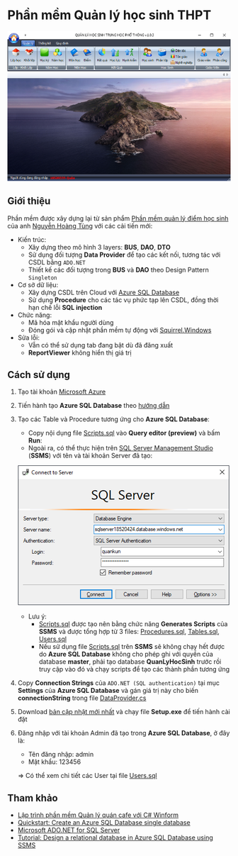 # Phần mềm Quản lý học sinh THPT

![](https://github.com/18520339/quan-ly-hoc-sinh/blob/main/image/demo.png)

## Giới thiệu

Phần mềm được xây dựng lại từ sản phẩm [Phần mềm quản lý điểm học sinh](https://github.com/18520339/quan-ly-hoc-sinh/tree/main/Original) của anh [Nguyễn Hoàng Tùng](mailto:hoangtung@inbox.com) với các cải tiến mới:

-   Kiến trúc:
    -   Xây dựng theo mô hình 3 layers: **BUS**, **DAO**, **DTO**
    -   Sử dụng đối tượng **Data Provider** để tạo các kết nối, tương tác với CSDL bằng `ADO.NET`
    -   Thiết kế các đối tượng trong **BUS** và **DAO** theo Design Pattern `Singleton`
-   Cơ sở dữ liệu:
    -   Xây dựng CSDL trên Cloud với [Azure SQL Database](https://docs.microsoft.com/vi-vn/azure/azure-sql/database/sql-database-paas-overview)
    -   Sử dụng **Procedure** cho các tác vụ phức tạp lên CSDL, đồng thời hạn chế lỗi **SQL injection**
-   Chức năng:
    -   Mã hóa mật khẩu người dùng
    -   Đóng gói và cập nhật phần mềm tự động với [Squirrel.Windows](https://github.com/Squirrel/Squirrel.Windows)
-   Sửa lỗi:
    -   Vẫn có thể sử dụng tab đang bật dù đã đăng xuất
    -   **ReportViewer** không hiển thị giá trị

## Cách sử dụng

1.  Tạo tài khoản [Microsoft Azure](https://azure.microsoft.com/en-us/)
2.  Tiến hành tạo **Azure SQL Database** theo [hướng dẫn](https://docs.microsoft.com/vi-vn/azure/azure-sql/database/single-database-create-quickstart)
3.  Tạo các Table và Procedure tương ứng cho **Azure SQL Database**:

    -   Copy nội dụng file [Scripts.sql](https://github.com/18520339/quan-ly-hoc-sinh/blob/main/DATABASE/Scripts.sql) vào **Query editor (preview)** và bấm **Run**:
    -   Ngoài ra, có thể thực hiện trên [SQL Server Management Studio](https://docs.microsoft.com/en-us/sql/ssms/download-sql-server-management-studio-ssms) (**SSMS**) với tên và tài khoản Server đã tạo:

    ![](https://github.com/18520339/quan-ly-hoc-sinh/blob/main/image/ssms.png)

    -   Lưu ý:
        -   [Scripts.sql](https://github.com/18520339/quan-ly-hoc-sinh/blob/main/DATABASE/Scripts.sql) được tạo nên bằng chức năng **Generates Scripts** của **SSMS** và được tổng hợp từ 3 files: [Procedures.sql](https://github.com/18520339/quan-ly-hoc-sinh/blob/main/DATABASE/Procedures.sql), [Tables.sql](https://github.com/18520339/quan-ly-hoc-sinh/blob/main/DATABASE/Tables.sql), [Users.sql](https://github.com/18520339/quan-ly-hoc-sinh/blob/main/DATABASE/Users.sql)
        -   Nếu sử dụng file [Scripts.sql](https://github.com/18520339/quan-ly-hoc-sinh/blob/main/DATABASE/Scripts.sql) trên **SSMS** sẽ không chạy hết được do **Azure SQL Database** không cho phép ghi với quyền của database **master**, phải tạo database **QuanLyHocSinh** trước rồi truy cập vào đó và chạy scripts để tạo các thành phần tương ứng

4.  Copy **Connection Strings** của `ADO.NET (SQL authentication)` tại mục **Settings** của **Azure SQL Database** và gán giá trị này cho biến **connectionString** trong file [DataProvider.cs](https://github.com/18520339/quan-ly-hoc-sinh/blob/main/DAO/DataProvider.cs)

5.  Download [bản cập nhật mới nhất](https://github.com/18520339/quan-ly-hoc-sinh/releases/latest) và chạy file **Setup.exe** để tiến hành cài đặt

6.  Đăng nhập với tài khoản Admin đã tạo trong **Azure SQL Database**, ở đây là:

    -   Tên đăng nhập: admin
    -   Mật khẩu: 123456

    => Có thể xem chi tiết các User tại file [Users.sql](https://github.com/18520339/quan-ly-hoc-sinh/blob/main/DATABASE/Users.sql)

## Tham khảo

-   [Lập trình phần mềm Quản lý quán cafe với C# Winform](https://www.howkteam.vn/course/lap-trinh-phan-mem-quan-ly-quan-cafe-voi-c-winform-24)
-   [Quickstart: Create an Azure SQL Database single database](https://docs.microsoft.com/en-us/azure/azure-sql/database/single-database-create-quickstart)
-   [Microsoft ADO.NET for SQL Server](https://docs.microsoft.com/en-us/sql/connect/ado-net/microsoft-ado-net-sql-server?view=sql-server-ver15)
-   [Tutorial: Design a relational database in Azure SQL Database using SSMS](https://docs.microsoft.com/en-us/azure/azure-sql/database/design-first-database-tutorial)
